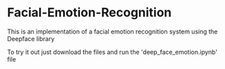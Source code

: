 # Facial-Emotion-Recognition
This is an implementation of a facial emotion recognition system using the Deepface library

To try it out just download the files and run the 'deep_face_emotion.ipynb' file

